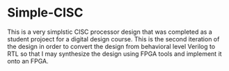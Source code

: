 # Simple-CISC
This is a very simplstic CISC processor design that was completed as a student projoect for a digital design course.
This is the second iteration of the design in order to convert the design from behavioral level Verilog to RTL so that I may synthesize the design using FPGA tools and implement it onto an FPGA.
